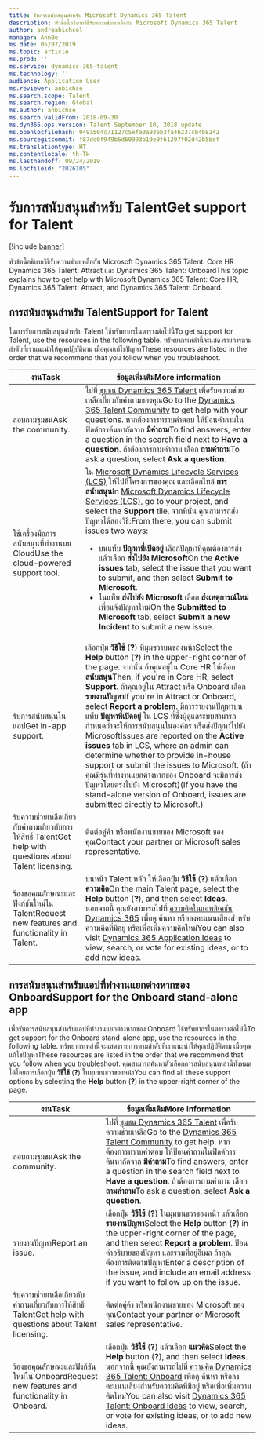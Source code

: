 ```yaml
---
title: รับการสนับสนุนสำหรับ Microsoft Dynamics 365 Talent
description: หัวข้อนี้อธิบายวิธีรับความช่วยเหลือกับ Microsoft Dynamics 365 Talent
author: andreabichsel
manager: AnnBe
ms.date: 05/07/2019
ms.topic: article
ms.prod: ''
ms.service: dynamics-365-talent
ms.technology: ''
audience: Application User
ms.reviewer: anbichse
ms.search.scope: Talent
ms.search.region: Global
ms.author: anbichse
ms.search.validFrom: 2018-09-30
ms.dyn365.ops.version: Talent September 10, 2018 update
ms.openlocfilehash: 949a504c71127c5efa0a93eb3fa4b237cb4b8242
ms.sourcegitcommit: f87de0f949b5d60993b19e0f61297f02d42b5bef
ms.translationtype: HT
ms.contentlocale: th-TH
ms.lasthandoff: 09/24/2019
ms.locfileid: "2026105"
---
```

# <a name="get-support-for-talent"></a><span data-ttu-id="a2ed9-103">รับการสนับสนุนสำหรับ Talent</span><span class="sxs-lookup"><span data-stu-id="a2ed9-103">Get support for Talent</span></span>

[!include [banner](includes/banner.md)]

<span data-ttu-id="a2ed9-104">หัวข้อนี้อธิบายวิธีรับความช่วยเหลือกับ Microsoft Dynamics 365 Talent: Core HR Dynamics 365 Talent: Attract และ Dynamics 365 Talent: Onboard</span><span class="sxs-lookup"><span data-stu-id="a2ed9-104">This topic explains how to get help with Microsoft Dynamics 365 Talent: Core HR, Dynamics 365 Talent: Attract, and Dynamics 365 Talent: Onboard.</span></span>

## <a name="support-for-talent"></a><span data-ttu-id="a2ed9-105">การสนับสนุนสำหรับ Talent</span><span class="sxs-lookup"><span data-stu-id="a2ed9-105">Support for Talent</span></span>

<span data-ttu-id="a2ed9-106">ในการรับการสนับสนุนสำหรับ Talent ใช้ทรัพยากรในตารางต่อไปนี้</span><span class="sxs-lookup"><span data-stu-id="a2ed9-106">To get support for Talent, use the resources in the following table.</span></span> <span data-ttu-id="a2ed9-107">ทรัพยากรเหล่านี้จะแสดงรายการตามลำดับที่เราแนะนำให้คุณปฏิบัติตาม เมื่อคุณแก้ไขปัญหา</span><span class="sxs-lookup"><span data-stu-id="a2ed9-107">These resources are listed in the order that we recommend that you follow when you troubleshoot.</span></span>

| <span data-ttu-id="a2ed9-108">งาน</span><span class="sxs-lookup"><span data-stu-id="a2ed9-108">Task</span></span> | <span data-ttu-id="a2ed9-109">ข้อมูลเพิ่มเติม</span><span class="sxs-lookup"><span data-stu-id="a2ed9-109">More information</span></span> |
|------|------------------|
| <span data-ttu-id="a2ed9-110">สอบถามชุมชน</span><span class="sxs-lookup"><span data-stu-id="a2ed9-110">Ask the community.</span></span> | <span data-ttu-id="a2ed9-111">ไปที่ [ชุมชน Dynamics 365 Talent](https://community.dynamics.com/365/talent) เพื่อรับความช่วยเหลือเกี่ยวกับคำถามของคุณ</span><span class="sxs-lookup"><span data-stu-id="a2ed9-111">Go to the [Dynamics 365 Talent Community](https://community.dynamics.com/365/talent) to get help with your questions.</span></span> <span data-ttu-id="a2ed9-112">หากต้องการทราบคำตอบ ให้ป้อนคำถามในฟิลด์การค้นหาถัดจาก **มีคำถาม**</span><span class="sxs-lookup"><span data-stu-id="a2ed9-112">To find answers, enter a question in the search field next to **Have a question**.</span></span> <span data-ttu-id="a2ed9-113">ถ้าต้องการถามคำถาม เลือก **ถามคำถาม**</span><span class="sxs-lookup"><span data-stu-id="a2ed9-113">To ask a question, select **Ask a question**.</span></span> |
| <span data-ttu-id="a2ed9-114">ใช้เครื่องมือการสนับสนุนที่ทำงานบน Cloud</span><span class="sxs-lookup"><span data-stu-id="a2ed9-114">Use the cloud-powered support tool.</span></span> | <span data-ttu-id="a2ed9-115">ใน [Microsoft Dynamics Lifecycle Services (LCS)](https://lcs.dynamics.com/) ให้ไปที่โครงการของคุณ และเลือกไทล์ **การสนับสนุน**</span><span class="sxs-lookup"><span data-stu-id="a2ed9-115">In [Microsoft Dynamics Lifecycle Services (LCS)](https://lcs.dynamics.com/), go to your project, and select the **Support** tile.</span></span> <span data-ttu-id="a2ed9-116">จากที่นั่น คุณสามารถส่งปัญหาได้สองวิธี:</span><span class="sxs-lookup"><span data-stu-id="a2ed9-116">From there, you can submit issues two ways:</span></span><ul><li><span data-ttu-id="a2ed9-117">บนแท็บ **ปัญหาที่เปิดอยู่** เลือกปัญหาที่คุณต้องการส่ง แล้วเลือก **ส่งไปยัง Microsoft**</span><span class="sxs-lookup"><span data-stu-id="a2ed9-117">On the **Active issues** tab, select the issue that you want to submit, and then select **Submit to Microsoft**.</span></span></li><li><span data-ttu-id="a2ed9-118">ในแท็บ **ส่งไปยัง Microsoft** เลือก **ส่งเหตุการณ์ใหม่** เพื่อแจ้งปัญหาใหม่</span><span class="sxs-lookup"><span data-stu-id="a2ed9-118">On the **Submitted to Microsoft** tab, select **Submit a new Incident** to submit a new issue.</span></span></li></ul> |
| <span data-ttu-id="a2ed9-119">รับการสนับสนุนในแอป</span><span class="sxs-lookup"><span data-stu-id="a2ed9-119">Get in-app support.</span></span> | <span data-ttu-id="a2ed9-120">เลือกปุ่ม **วิธีใช้** (**?**) ที่มุมขวาบนของหน้า</span><span class="sxs-lookup"><span data-stu-id="a2ed9-120">Select the **Help** button (**?**) in the upper-right corner of the page.</span></span> <span data-ttu-id="a2ed9-121">จากนั้น ถ้าคุณอยู่ใน Core HR ให้เลือก **สนับสนุน**</span><span class="sxs-lookup"><span data-stu-id="a2ed9-121">Then, if you're in Core HR, select **Support**.</span></span> <span data-ttu-id="a2ed9-122">ถ้าคุณอยู่ใน Attract หรือ Onboard เลือก **รายงานปัญหา**</span><span class="sxs-lookup"><span data-stu-id="a2ed9-122">If you're in Attract or Onboard, select **Report a problem**.</span></span> <span data-ttu-id="a2ed9-123">มีการรายงานปัญหาบนแท็บ **ปัญหาที่เปิดอยู่** ใน LCS ที่ซึ่งผู้ดูแลระบบสามารถกำหนดว่าจะให้การสนับสนุนในองค์กร หรือส่งปัญหาไปยัง Microsoft</span><span class="sxs-lookup"><span data-stu-id="a2ed9-123">Issues are reported on the **Active issues** tab in LCS, where an admin can determine whether to provide in-house support or submit the issues to Microsoft.</span></span> <span data-ttu-id="a2ed9-124">(ถ้าคุณมีรุ่นที่ทำงานแยกต่างหากของ Onboard จะมีการส่งปัญหาโดยตรงไปยัง Microsoft)</span><span class="sxs-lookup"><span data-stu-id="a2ed9-124">(If you have the stand-alone version of Onboard, issues are submitted directly to Microsoft.)</span></span> |
| <span data-ttu-id="a2ed9-125">รับความช่วยเหลือเกี่ยวกับคำถามเกี่ยวกับการให้สิทธิ์ Talent</span><span class="sxs-lookup"><span data-stu-id="a2ed9-125">Get help with questions about Talent licensing.</span></span> | <span data-ttu-id="a2ed9-126">ติดต่อคู่ค้า หรือพนักงานขายของ Microsoft ของคุณ</span><span class="sxs-lookup"><span data-stu-id="a2ed9-126">Contact your partner or Microsoft sales representative.</span></span> |
| <span data-ttu-id="a2ed9-127">ร้องขอคุณลักษณะและฟังก์ชันใหม่ใน Talent</span><span class="sxs-lookup"><span data-stu-id="a2ed9-127">Request new features and functionality in Talent.</span></span> | <span data-ttu-id="a2ed9-128">บนหน้า Talent หลัก ให้เลือกปุ่ม **วิธีใช้** (**?**) แล้วเลือก **ความคิด**</span><span class="sxs-lookup"><span data-stu-id="a2ed9-128">On the main Talent page, select the **Help** button (**?**), and then select **Ideas**.</span></span> <span data-ttu-id="a2ed9-129">นอกจากนี้ คุณยังสามารถไปที่ [ความคิดในแอพลิเคชัน Dynamics 365](https://experience.dynamics.com/ideas/) เพื่อดู ค้นหา หรือลงคะแนนเสียงสำหรับความคิดที่มีอยู่ หรือเพื่อเพิ่มความคิดใหม่</span><span class="sxs-lookup"><span data-stu-id="a2ed9-129">You can also visit [Dynamics 365 Application Ideas](https://experience.dynamics.com/ideas/) to view, search, or vote for existing ideas, or to add new ideas.</span></span> |

## <a name="support-for-the-onboard-stand-alone-app"></a><span data-ttu-id="a2ed9-130">การสนับสนุนสำหรับแอปที่ทำงานแยกต่างหากของ Onboard</span><span class="sxs-lookup"><span data-stu-id="a2ed9-130">Support for the Onboard stand-alone app</span></span>

<span data-ttu-id="a2ed9-131">เพื่อรับการสนับสนุนสำหรับแอปที่ทำงานแยกต่างหากของ Onboard ใช้ทรัพยากรในตารางต่อไปนี้</span><span class="sxs-lookup"><span data-stu-id="a2ed9-131">To get support for the Onboard stand-alone app, use the resources in the following table.</span></span> <span data-ttu-id="a2ed9-132">ทรัพยากรเหล่านี้จะแสดงรายการตามลำดับที่เราแนะนำให้คุณปฏิบัติตาม เมื่อคุณแก้ไขปัญหา</span><span class="sxs-lookup"><span data-stu-id="a2ed9-132">These resources are listed in the order that we recommend that you follow when you troubleshoot.</span></span> <span data-ttu-id="a2ed9-133">คุณสามารถค้นหาตัวเลือกการสนับสนุนเหล่านี้ทั้งหมดได้โดยการเลือกปุ่ม **วิธีใช้** (**?**) ในมุมบนขวาของหน้า</span><span class="sxs-lookup"><span data-stu-id="a2ed9-133">You can find all these support options by selecting the **Help** button (**?**) in the upper-right corner of the page.</span></span>

| <span data-ttu-id="a2ed9-134">งาน</span><span class="sxs-lookup"><span data-stu-id="a2ed9-134">Task</span></span> | <span data-ttu-id="a2ed9-135">ข้อมูลเพิ่มเติม</span><span class="sxs-lookup"><span data-stu-id="a2ed9-135">More information</span></span> |
|------|------------------|
| <span data-ttu-id="a2ed9-136">สอบถามชุมชน</span><span class="sxs-lookup"><span data-stu-id="a2ed9-136">Ask the community.</span></span> | <span data-ttu-id="a2ed9-137">ไปที่ [ชุมชน Dynamics 365 Talent](https://community.dynamics.com/365/talent) เพื่อรับความช่วยเหลือ</span><span class="sxs-lookup"><span data-stu-id="a2ed9-137">Go to the [Dynamics 365 Talent Community](https://community.dynamics.com/365/talent) to get help.</span></span> <span data-ttu-id="a2ed9-138">หากต้องการทราบคำตอบ ให้ป้อนคำถามในฟิลด์การค้นหาถัดจาก **มีคำถาม**</span><span class="sxs-lookup"><span data-stu-id="a2ed9-138">To find answers, enter a question in the search field next to **Have a question**.</span></span> <span data-ttu-id="a2ed9-139">ถ้าต้องการถามคำถาม เลือก **ถามคำถาม**</span><span class="sxs-lookup"><span data-stu-id="a2ed9-139">To ask a question, select **Ask a question**.</span></span> |
| <span data-ttu-id="a2ed9-140">รายงานปัญหา</span><span class="sxs-lookup"><span data-stu-id="a2ed9-140">Report an issue.</span></span> | <span data-ttu-id="a2ed9-141">เลือกปุ่ม **วิธีใช้** (**?**) ในมุมบนขวาของหน้า แล้วเลือก **รายงานปัญหา**</span><span class="sxs-lookup"><span data-stu-id="a2ed9-141">Select the **Help** button (**?**) in the upper-right corner of the page, and then select **Report a problem**.</span></span> <span data-ttu-id="a2ed9-142">ป้อนคำอธิบายของปัญหา และรวมที่อยู่อีเมล ถ้าคุณต้องการติดตามปัญหา</span><span class="sxs-lookup"><span data-stu-id="a2ed9-142">Enter a description of the issue, and include an email address if you want to follow up on the issue.</span></span> |
| <span data-ttu-id="a2ed9-143">รับความช่วยเหลือเกี่ยวกับคำถามเกี่ยวกับการให้สิทธิ์ Talent</span><span class="sxs-lookup"><span data-stu-id="a2ed9-143">Get help with questions about Talent licensing.</span></span> | <span data-ttu-id="a2ed9-144">ติดต่อคู่ค้า หรือพนักงานขายของ Microsoft ของคุณ</span><span class="sxs-lookup"><span data-stu-id="a2ed9-144">Contact your partner or Microsoft sales representative.</span></span> |
| <span data-ttu-id="a2ed9-145">ร้องขอคุณลักษณะและฟังก์ชันใหม่ใน Onboard</span><span class="sxs-lookup"><span data-stu-id="a2ed9-145">Request new features and functionality in Onboard.</span></span> | <span data-ttu-id="a2ed9-146">เลือกปุ่ม **วิธีใช้** (**?**) แล้วเลือก **แนวคิด**</span><span class="sxs-lookup"><span data-stu-id="a2ed9-146">Select the **Help** button (**?**), and then select **Ideas**.</span></span> <span data-ttu-id="a2ed9-147">นอกจากนี้ คุณยังสามารถไปที่ [ความคิด Dynamics 365 Talent: Onboard](https://experience.dynamics.com/ideas/categories/?forum=569a7fb2-8327-e911-a95a-000d3a4f3883&forumName=Dynamics%20365%20for%20Talent%3A%20Onboard) เพื่อดู ค้นหา หรือลงคะแนนเสียงสำหรับความคิดที่มีอยู่ หรือเพื่อเพิ่มความคิดใหม่</span><span class="sxs-lookup"><span data-stu-id="a2ed9-147">You can also visit [Dynamics 365 Talent: Onboard Ideas](https://experience.dynamics.com/ideas/categories/?forum=569a7fb2-8327-e911-a95a-000d3a4f3883&forumName=Dynamics%20365%20for%20Talent%3A%20Onboard) to view, search, or vote for existing ideas, or to add new ideas.</span></span> |
